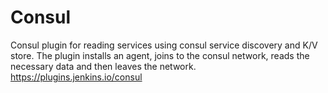 # Consul
Consul plugin for reading services using consul service discovery and K/V store.
The plugin installs an agent, joins to the consul network, reads the necessary data and then leaves the network.
https://plugins.jenkins.io/consul